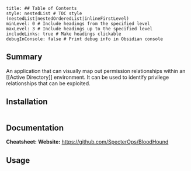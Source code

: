 ```table-of-contents
title: ## Table of Contents
style: nestedList # TOC style (nestedList|nestedOrderedList|inlineFirstLevel)
minLevel: 0 # Include headings from the specified level
maxLevel: 3 # Include headings up to the specified level
includeLinks: true # Make headings clickable
debugInConsole: false # Print debug info in Obsidian console
```

## Summary
An application that can visually map out permission relationships within an [[Active Directory]] environment. It can be used to identify privilege relationships that can be exploited.

## Installation
```

```

## Documentation
**Cheatsheet:** 
**Website:** https://github.com/SpecterOps/BloodHound
## Usage
